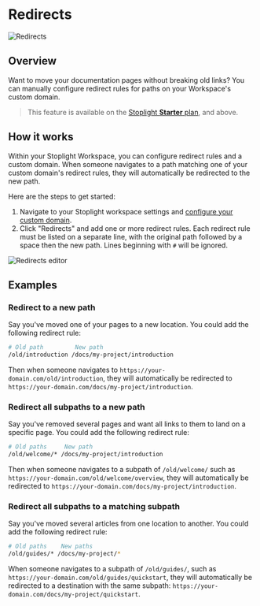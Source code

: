 # Redirects

![Redirects](https://stoplight.io/api/v1/projects/cHJqOjI/images/U8WhIievrnY)

## Overview

Want to move your documentation pages without breaking old links? You can manually configure redirect rules for paths on your Workspace's custom domain.

> This feature is available on the [Stoplight **Starter** plan](https://stoplight.io/pricing/), and above.

## How it works

Within your Stoplight Workspace, you can configure redirect rules and a custom domain. When someone navigates to a path matching one of your custom domain's redirect rules, they will automatically be redirected to the new path.

Here are the steps to get started:

1. Navigate to your Stoplight workspace settings and [configure your custom domain](../2.-workspaces/j.custom-domains.md).
2. Click "Redirects" and add one or more redirect rules. Each redirect rule must be listed on a separate line, with the original path followed by a space then the new path. Lines beginning with `#` will be ignored.

![Redirects editor](https://stoplight.io/api/v1/projects/cHJqOjI/images/d6KLm6WIohc)

## Examples

### Redirect to a new path

Say you've moved one of your pages to a new location. You could add the following redirect rule:

```bash
# Old path         New path
/old/introduction /docs/my-project/introduction
```

Then when someone navigates to `https://your-domain.com/old/introduction`, they will automatically be redirected to `https://your-domain.com/docs/my-project/introduction`.

### Redirect all subpaths to a new path

Say you've removed several pages and want all links to them to land on a specific page. You could add the following redirect rule:

```bash
# Old paths     New path
/old/welcome/* /docs/my-project/introduction
```

Then when someone navigates to a subpath of `/old/welcome/` such as `https://your-domain.com/old/welcome/overview`, they will automatically be redirected to `https://your-domain.com/docs/my-project/introduction`.

### Redirect all subpaths to a matching subpath

Say you've moved several articles from one location to another. You could add the following redirect rule:

```bash
# Old paths    New paths
/old/guides/* /docs/my-project/*
```

When someone navigates to a subpath of `/old/guides/`, such as `https://your-domain.com/old/guides/quickstart`, they will automatically be redirected to a destination with the same subpath: `https://your-domain.com/docs/my-project/quickstart`.
